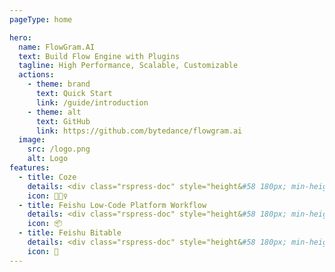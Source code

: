 ```yaml
---
pageType: home

hero:
  name: FlowGram.AI
  text: Build Flow Engine with Plugins
  tagline: High Performance, Scalable, Customizable
  actions:
    - theme: brand
      text: Quick Start
      link: /guide/introduction
    - theme: alt
      text: GitHub
      link: https://github.com/bytedance/flowgram.ai
  image:
    src: /logo.png
    alt: Logo
features:
  - title: Coze
    details: <div class="rspress-doc" style="height&#58 180px; min-height&#58 0px"><img class="medium-zoom-image" style="border-radius&#58 8px;height&#58 180px;" src="https://flowgram.airef-coze.png"/></div>
    icon: 🏃🏻‍♀️
  - title: Feishu Low-Code Platform Workflow
    details: <div class="rspress-doc" style="height&#58 180px; min-height&#58 0px"><img class="medium-zoom-image" style="border-radius&#58 8px;height&#58 180px;" src="https://flowgram.airef-apaas.png"/></div>
    icon: 📦
  - title: Feishu Bitable
    details: <div class="rspress-doc" style="height&#58 180px; min-height&#58 0px"><img class="medium-zoom-image" style="border-radius&#58 8px;height&#58 180px;" src="https://flowgram.airef-bitable.png"/></div>
    icon: 🎨
---
```

